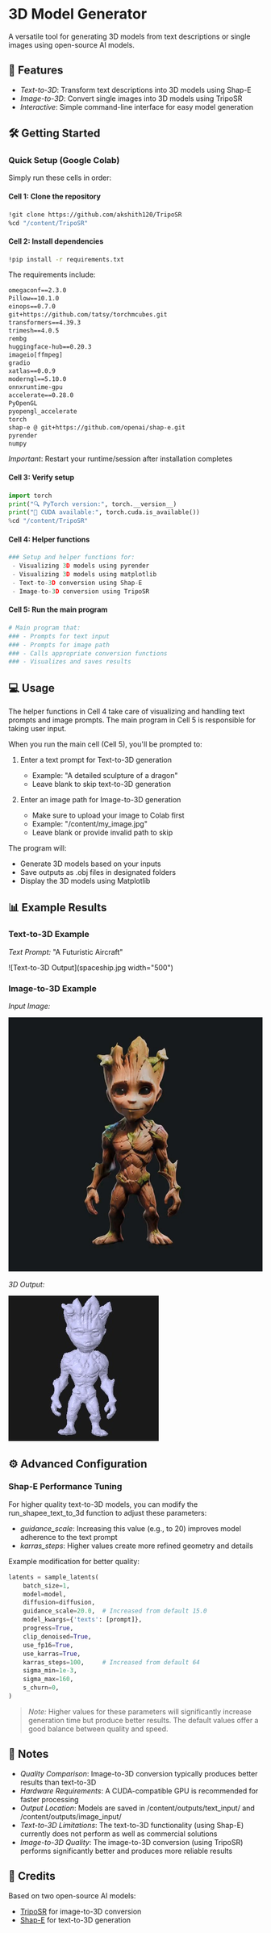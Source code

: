 # 3D Model Generator

A versatile tool for generating 3D models from text descriptions or single images using open-source AI models.

## 🌟 Features

- *Text-to-3D*: Transform text descriptions into 3D models using Shap-E
- *Image-to-3D*: Convert single images into 3D models using TripoSR
- *Interactive*: Simple command-line interface for easy model generation

## 🛠 Getting Started

### Quick Setup (Google Colab)

Simply run these cells in order:

#### Cell 1: Clone the repository
```bash
!git clone https://github.com/akshith120/TripoSR
%cd "/content/TripoSR"
```
#### Cell 2: Install dependencies
```bash
!pip install -r requirements.txt
```

The requirements include:
```
omegaconf==2.3.0
Pillow==10.1.0
einops==0.7.0
git+https://github.com/tatsy/torchmcubes.git
transformers==4.39.3
trimesh==4.0.5
rembg
huggingface-hub==0.20.3
imageio[ffmpeg]
gradio
xatlas==0.0.9
moderngl==5.10.0
onnxruntime-gpu
accelerate==0.28.0
PyOpenGL
pyopengl_accelerate
torch
shap-e @ git+https://github.com/openai/shap-e.git
pyrender
numpy
```

*Important*: Restart your runtime/session after installation completes

#### Cell 3: Verify setup
```python
import torch
print("🔍 PyTorch version:", torch.__version__)
print("🧠 CUDA available:", torch.cuda.is_available())
%cd "/content/TripoSR"
```

#### Cell 4: Helper functions
```python
### Setup and helper functions for:
 - Visualizing 3D models using pyrender
 - Visualizing 3D models using matplotlib
 - Text-to-3D conversion using Shap-E
 - Image-to-3D conversion using TripoSR
```

#### Cell 5: Run the main program
```python
# Main program that:
### - Prompts for text input
### - Prompts for image path
### - Calls appropriate conversion functions
### - Visualizes and saves results
```

## 💻 Usage

The helper functions in Cell 4 take care of visualizing and handling text prompts and image prompts. The main program in Cell 5 is responsible for taking user input.

When you run the main cell (Cell 5), you'll be prompted to:

1. Enter a text prompt for Text-to-3D generation
   - Example: "A detailed sculpture of a dragon"
   - Leave blank to skip text-to-3D generation

2. Enter an image path for Image-to-3D generation
   - Make sure to upload your image to Colab first
   - Example: "/content/my_image.jpg"
   - Leave blank or provide invalid path to skip

The program will:
- Generate 3D models based on your inputs
- Save outputs as .obj files in designated folders
- Display the 3D models using Matplotlib

## 📊 Example Results

### Text-to-3D Example

*Text Prompt:* "A Futuristic Aircraft"

![Text-to-3D Output](spaceship.jpg width="500")

### Image-to-3D Example

*Input Image:*

![Input Image](grooth.jpg)

*3D Output:*

![Image-to-3D Output](gen.jpg)

## ⚙ Advanced Configuration

### Shap-E Performance Tuning

For higher quality text-to-3D models, you can modify the run_shapee_text_to_3d function to adjust these parameters:

- *guidance_scale*: Increasing this value (e.g., to 20) improves model adherence to the text prompt
- *karras_steps*: Higher values create more refined geometry and details

Example modification for better quality:

```python
latents = sample_latents(
    batch_size=1,
    model=model,
    diffusion=diffusion,
    guidance_scale=20.0,  # Increased from default 15.0
    model_kwargs={'texts': [prompt]},
    progress=True,
    clip_denoised=True,
    use_fp16=True,
    use_karras=True,
    karras_steps=100,     # Increased from default 64
    sigma_min=1e-3,
    sigma_max=160,
    s_churn=0,
)
```

> *Note:* Higher values for these parameters will significantly increase generation time but produce better results. The default values offer a good balance between quality and speed.

## 📝 Notes

- *Quality Comparison*: Image-to-3D conversion typically produces better results than text-to-3D
- *Hardware Requirements*: A CUDA-compatible GPU is recommended for faster processing
- *Output Location*: Models are saved in /content/outputs/text_input/ and /content/outputs/image_input/
- *Text-to-3D Limitations*: The text-to-3D functionality (using Shap-E) currently does not perform as well as commercial solutions
- *Image-to-3D Quality*: The image-to-3D conversion (using TripoSR) performs significantly better and produces more reliable results

## 🔗 Credits

Based on two open-source AI models:
- [TripoSR](https://github.com/akshith120/TripoSR) for image-to-3D conversion
- [Shap-E](https://github.com/openai/shap-e) for text-to-3D generation
